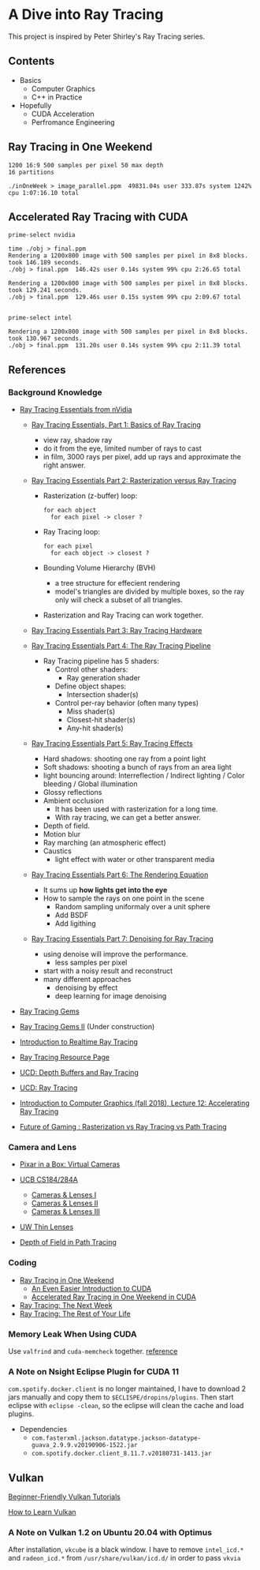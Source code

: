 # A Dive into Ray Tracing

This project is inspired by Peter Shirley's Ray Tracing series.

## Contents
- Basics
  - Computer Graphics
  - C++ in Practice
- Hopefully
  - CUDA Acceleration
  - Perfromance Engineering

## Ray Tracing in One Weekend

```
1200 16:9 500 samples per pixel 50 max depth 
16 partitions

./inOneWeek > image_parallel.ppm  49831.04s user 333.87s system 1242% cpu 1:07:16.10 total
```

## Accelerated Ray Tracing with CUDA

```
prime-select nvidia

time ./obj > final.ppm
Rendering a 1200x800 image with 500 samples per pixel in 8x8 blocks.
took 146.189 seconds.
./obj > final.ppm  146.42s user 0.14s system 99% cpu 2:26.65 total

Rendering a 1200x800 image with 500 samples per pixel in 8x8 blocks.
took 129.241 seconds.
./obj > final.ppm  129.46s user 0.15s system 99% cpu 2:09.67 total


prime-select intel

Rendering a 1200x800 image with 500 samples per pixel in 8x8 blocks.
took 130.967 seconds.
./obj > final.ppm  131.20s user 0.14s system 99% cpu 2:11.39 total

```

## References


### Background Knowledge

- [Ray Tracing Essentials from nVidia](https://www.youtube.com/playlist?list=PL5B692fm6--sgm8Uiava0IIvUojjFOCSR)
  - [Ray Tracing Essentials, Part 1: Basics of Ray Tracing](https://www.youtube.com/watch?v=gBPNO6ruevk)
    - view ray, shadow ray
    - do it from the eye, limited number of rays to cast
    - in film, 3000 rays per pixel, add up rays and approximate the right answer.
  - [Ray Tracing Essentials Part 2: Rasterization versus Ray Tracing](https://www.youtube.com/watch?v=ynCxnR1i0QY&list=PL5B692fm6--sgm8Uiava0IIvUojjFOCSR&index=2)
    - Rasterization (z-buffer) loop:
      ```
      for each object
        for each pixel -> closer ?
      ```
    - Ray Tracing loop:
      ```
      for each pixel
        for each object -> closest ?
      ```
    
    - Bounding Volume Hierarchy (BVH)
      - a tree structure for effecient rendering
      - model's triangles are divided by multiple boxes, so the ray only will check a subset of all triangles.

    - Rasterization and Ray Tracing can work together.
  -  [Ray Tracing Essentials Part 3: Ray Tracing Hardware](https://www.youtube.com/watch?v=EoQfX1q-VNE&list=PL5B692fm6--sgm8Uiava0IIvUojjFOCSR&index=3)

  - [Ray Tracing Essentials Part 4: The Ray Tracing Pipeline](https://www.youtube.com/watch?v=LoKUmbvbcRY&list=PL5B692fm6--sgm8Uiava0IIvUojjFOCSR&index=4)
    - Ray Tracing pipeline has 5 shaders:
      - Control other shaders:
        - Ray generation shader
      - Define object shapes:
        - Intersection shader(s)
      - Control per-ray behavior (often many types)
        - Miss shader(s)
        - Closest-hit shader(s)
        - Any-hit shader(s)
  - [Ray Tracing Essentials Part 5: Ray Tracing Effects](https://www.youtube.com/watch?v=Rk5nD8tt_W4&list=PL5B692fm6--sgm8Uiava0IIvUojjFOCSR&index=5)
    - Hard shadows: shooting one ray from a point light
    - Soft shadows: shooting a bunch of rays from an area light
    - light bouncing around: Interreflection / Indirect lighting / Color bleeding / Global illumination
    - Glossy reflections
    - Ambient occlusion
      - It has been used with rasterization for a long time.
      - With ray tracing, we can get a better answer.
    - Depth of field.
    - Motion blur
    - Ray marching (an atmospheric effect)
    - Caustics
      - light effect with water or other transparent media

  - [Ray Tracing Essentials Part 6: The Rendering Equation](https://www.youtube.com/watch?v=AODo_RjJoUA&list=PL5B692fm6--sgm8Uiava0IIvUojjFOCSR&index=6)
    - It sums up **how lights get into the eye**
    - How to sample the rays on one point in the scene
      - Random sampling uniformaly over a unit sphere
      - Add BSDF
      - Add ligithing

  - [Ray Tracing Essentials Part 7: Denoising for Ray Tracing](https://www.youtube.com/watch?v=6O2B9BZiZjQ&list=PL5B692fm6--sgm8Uiava0IIvUojjFOCSR&index=7)
    - using denoise will improve the performance.
      - less samples per pixel
    - start with a noisy result and reconstruct
    - many different approaches
      - denoising by effect
      - deep learning for image denoising

- [Ray Tracing Gems](http://www.realtimerendering.com/raytracinggems/)

- [Ray Tracing Gems II](http://www.realtimerendering.com/raytracinggems/rtg2/index.html) (Under construction)

- [Introduction to Realtime Ray Tracing](http://rtintro.realtimerendering.com/)

- [Ray Tracing Resource Page](http://www.realtimerendering.com/raytracing.html)

- [UCD: Depth Buffers and Ray Tracing](https://www.youtube.com/watch?v=Xks1v4GNUiY)
- [UCD: Ray Tracing](https://www.youtube.com/watch?v=Ahp6LDQnK4Y)

- [Introduction to Computer Graphics (fall 2018), Lecture 12: Accelerating Ray Tracing](https://www.youtube.com/watch?v=FbLCMy-M2ls)

- [Future of Gaming : Rasterization vs Ray Tracing vs Path Tracing](https://medium.com/@junyingw/future-of-gaming-rasterization-vs-ray-tracing-vs-path-tracing-32b334510f1f)


### Camera and Lens

- [Pixar in a Box: Virtual Cameras](https://www.khanacademy.org/computing/pixar/virtual-cameras)

- [UCB CS184/284A](https://cs184.eecs.berkeley.edu/uploads/lectures/)
  - [Cameras & Lenses I](https://cs184.eecs.berkeley.edu/uploads/lectures/20_cameras-1/20_cameras-1_slides.pdf)
  - [Cameras & Lenses II](https://cs184.eecs.berkeley.edu/uploads/lectures/21_camera-2/21_camera-2_slides.pdf)
  - [Cameras & Lenses III](https://cs184.eecs.berkeley.edu/uploads/lectures/22_camera-3/22_camera-3_slides.pdf)
- [UW Thin Lenses](https://www.google.com/url?sa=t&rct=j&q=&esrc=s&source=web&cd=&ved=2ahUKEwi5yvnE1-ntAhUBqlkKHfOPDcUQFjANegQIMBAC&url=https%3A%2F%2Fcanvas.uw.edu%2Ffiles%2F44759652%2Fdownload%3Fdownload_frd%3D1&usg=AOvVaw38WeHxWsNTNzU474RkSlGU)

- [Depth of Field in Path Tracing](https://medium.com/@elope139/depth-of-field-in-path-tracing-e61180417027)

### Coding

- [Ray Tracing in One Weekend](https://raytracing.github.io/books/RayTracingInOneWeekend.html)
  - [An Even Easier Introduction to CUDA](https://developer.nvidia.com/blog/even-easier-introduction-cuda/)
  - [Accelerated Ray Tracing in One Weekend in CUDA](https://developer.nvidia.com/blog/accelerated-ray-tracing-cuda/)
- [Ray Tracing: The Next Week](https://raytracing.github.io/books/RayTracingTheNextWeek.html) 
- [Ray Tracing: The Rest of Your Life](https://raytracing.github.io/books/RayTracingTheRestOfYourLife.html)


### Memory Leak When Using CUDA

Use `valfrind` and `cuda-memcheck` together. [reference](https://stackoverflow.com/questions/20593450/valgrind-and-cuda-are-reported-leaks-real)
### A Note on Nsight Eclipse Plugin for CUDA 11

`com.spotify.docker.client` is no longer maintained, I have to download 2 jars manually and copy them to `$ECLISPE/dropins/plugins`. 
Then start eclipse with `eclipse -clean`, so the eclipse will clean the cache and load plugins.

- Dependencies
  - `com.fasterxml.jackson.datatype.jackson-datatype-guava_2.9.9.v20190906-1522.jar`
  - `com.spotify.docker.client_8.11.7.v20180731-1413.jar`



## Vulkan

[Beginner-Friendly Vulkan Tutorials](http://stephaniehurlburt.com/blog/2017/7/14/beginner-friendly-vulkan-tutorials)

[How to Learn Vulkan](https://www.jeremyong.com/c++/vulkan/graphics/rendering/2018/03/26/how-to-learn-vulkan/)

### A Note on Vulkan 1.2 on Ubuntu 20.04 with Optimus

After installation, `vkcube` is a black window. I have to remove `intel_icd.*` and `radeon_icd.*` from `/usr/share/vulkan/icd.d/` in order to pass `vkvia`


